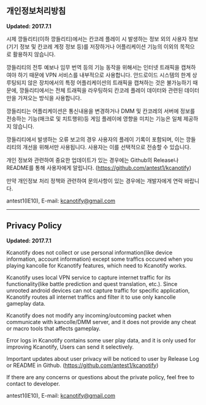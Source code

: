 ## 개인정보처리방침

**Updated: 2017.7.1**

시제 깡들리티(이하 깡들리티)에서는 칸코레 플레이 시 발생하는 정보 외의 사용자 정보(기기 정보 및 칸코레 계정 정보 등)를 저장하거나 어플리케이션 기능의 이외의 목적으로 활용하지 않습니다.

깡들리티의 전투 예보나 임무 번역 등의 기능 동작을 위해서는 인터넷 트래픽을 캡쳐하여야 하기 때문에 VPN 서비스를 내부적으로 사용합니다. 안드로이드 시스템의 한계 상 루팅되지 않은 장치에서의 특정 어플리케이션의 트래픽을 캡쳐하는 것은 불가능하기 때문에, 깡들리티에서는 전체 트래픽을 라우팅하되 칸코레 플레이 데이터와 관련된 데이터만을 가져오는 방식을 사용합니다. 

깡들리티는 어플리케이션은 통신내용을 변경하거나 DMM 및 칸코레의 서버에 정보를 전송하는 기능(매크로 및 치트행위)등 게임 플레이에 영향을 미치는 기능은 일체 제공하지 않습니다. 

깡들리티에서 발생하는 오류 보고의 경우 사용자의 플레이 기록이 포함되며, 이는 깡들리티의 개선을 위해서만 사용됩니다. 사용자는 이를 선택적으로 전송할 수 있습니다.

개인 정보와 관련하여 중요한 업데이트가 있는 경우에는 Github의 Release나 README를 통해 사용자에게 알립니다. (https://github.com/antest1/kcanotify)

만약 개인정보 처리 정책와 관련하여 문의사항이 있는 경우에는 개발자에게 연락 바랍니다.

antest1(IE10), E-mail: kcanotify@gmail.com

<hr/>

## Privacy Policy 

**Updated: 2017.7.1**

Kcanotify does not collect or use personal information(like device information, account information) except some traffics occured when you playing kancolle for Kcanotify features, which need to Kcanotify works.

Kcanotify uses local VPN service to capture internet traffic for its functionality(like battle prediction and quest translation, etc.). Since unrooted android devices can not capture traffic for specific application, Kcanotify routes all internet traffics and filter it to use only kancolle gameplay data.

Kcanotify does not modify any incoming/outcoming packet when communicate with kancolle/DMM server, and it does not provide any cheat or macro tools that affects gameplay.

Error logs in Kcanotify contains some user play data, and it is only used for improving Kcanotify, Users can send it selectively.

Important updates about user privacy will be noticed to user by Release Log or README in Github. (https://github.com/antest1/kcanotify)

If there are any concerns or questions about the private policy, feel free to contact to developer.

antest1(IE10), E-mail: kcanotify@gmail.com
